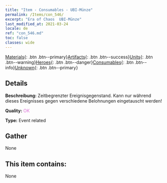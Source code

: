```yaml
---
title: "Item - Consumables - UBI-​Münze"
permalink: /Items/con_546/
excerpt: "Era of Chaos  UBI-​Münze"
last_modified_at: 2021-03-24
locale: de
ref: "con_546.md"
toc: false
classes: wide
---
```

 [Materials](/de/Items/){: .btn .btn--primary}[Artifacts](/de/Items/Artifacts/){: .btn .btn--success}[Units](/de/Items/Units/){: .btn .btn--warning}[Heroes](/de/Items/Heroes/){: .btn .btn--danger}[Consumables](/de/Items/Consumables/){: .btn .btn--info}[Unknown](/de/Items/Unknown/){: .btn .btn--primary}

## Details
 **Beschreibung:** Zeitbegrenzter Ereignisgegenstand. Kann nur während dieses Ereignisses gegen verschiedene Belohnungen eingetauscht werden!

 **Quality:** <span style="color: #DA70D6">OK</span>

 **Type:** Event related

## Gather

  None

## This item contains:

  None

